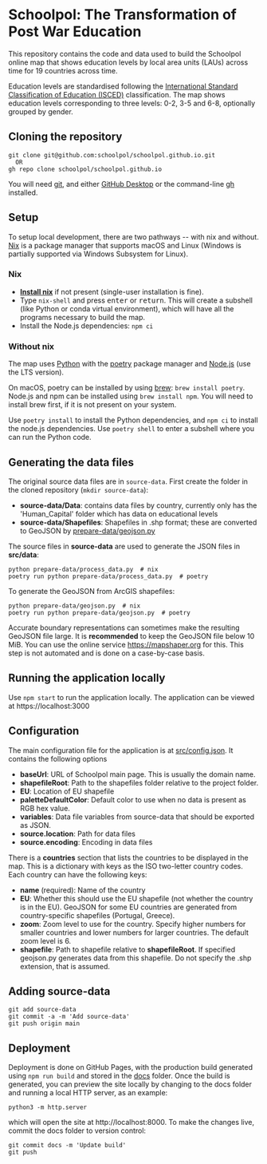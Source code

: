 # Schoolpol: The Transformation of Post War Education

This repository contains the code and data used to build the Schoolpol online
map that shows education levels by local area units (LAUs) across time for 19
countries across time.

Education levels are standardised following the [International Standard
Classification of Education
(ISCED)](http://uis.unesco.org/sites/default/files/documents/international-standard-classification-of-education-isced-2011-en.pdf)
classification. The map shows education levels corresponding to three levels:
0-2, 3-5 and 6-8, optionally grouped by gender.

## Cloning the repository

    git clone git@github.com:schoolpol/schoolpol.github.io.git
      OR
    gh repo clone schoolpol/schoolpol.github.io
    
You will need [git](https://git-scm.com), and either [GitHub Desktop](https://desktop.github.com) or the command-line [gh](https://cli.github.com) installed.

## Setup

To setup local development, there are two pathways -- with nix and without. [Nix](https://nixos.org/download.html) is a package manager that supports macOS and Linux (Windows is partially supported via Windows Subsystem for Linux).

### Nix

* **[Install nix](https://nixos.org/download.html)** if not present
  (single-user installation is fine).
* Type `nix-shell` and press <kbd>enter</kbd> or <kbd>return</kbd>. This will create a subshell (like
  Python or conda virtual environment), which will have all the programs
  necessary to build the map.
* Install the Node.js dependencies: `npm ci`

### Without nix

The map uses [Python](https://www.python.org) with the
[poetry](https://python-poetry.org/) package manager and
[Node.js](https://nodejs.org) (use the LTS version).

On macOS, poetry can be installed by using [brew](https://brew.sh):
`brew install poetry`. Node.js and npm can be installed using `brew install npm`. You will need to install brew first, if it is not present on your system.

Use `poetry install` to install the Python dependencies, and `npm ci` to
install the node.js dependencies. Use `poetry shell` to enter a subshell where you can run the Python code.


## Generating the data files

The original source data files are in `source-data`. First create the folder in the cloned repository (`mkdir source-data`):

* **source-data/Data**: contains data files by country, currently only has the 'Human_Capital' folder which has data on educational levels
* **source-data/Shapefiles**: Shapefiles in .shp format; these are converted to GeoJSON by [prepare-data/geojson.py](prepare-data/geojson.py)

The source files in **source-data** are used to generate the JSON files in **src/data**:

    python prepare-data/process_data.py  # nix
    poetry run python prepare-data/process_data.py  # poetry


To generate the GeoJSON from ArcGIS shapefiles:

    python prepare-data/geojson.py  # nix
    poetry run python prepare-data/geojson.py  # poetry


Accurate boundary representations can sometimes make the resulting GeoJSON file large. It is **recommended** to keep the GeoJSON file below 10 MiB. You can use the online service https://mapshaper.org for this. This step is not automated and is done on a case-by-case basis.

## Running the application locally

Use `npm start` to run the application locally. The application can be viewed at https://localhost:3000

## Configuration

The main configuration file for the application is at [src/config.json](src/config.json). It contains the following options

* **baseUrl**: URL of Schoolpol main page. This is usually the domain name.
* **shapefileRoot**: Path to the shapefiles folder relative to the project folder.
* **EU**: Location of EU shapefile
* **paletteDefaultColor**: Default color to use when no data is present as RGB hex value.
* **variables**: Data file variables from source-data that should be exported as JSON.
* **source.location**: Path for data files
* **source.encoding**: Encoding in data files

There is a **countries** section that lists the countries to be displayed in the map. This is a dictionary with keys as the ISO two-letter country codes. Each country can have the following keys:

* **name** (required): Name of the country
* **EU**: Whether this should use the EU shapefile (not whether the country is in the EU). GeoJSON for some EU countries are generated from country-specific shapefiles (Portugal, Greece).
* **zoom**: Zoom level to use for the country. Specify higher numbers for smaller countries and lower numbers for larger countries. The default zoom level is 6.
* **shapefile**: Path to shapefile relative to **shapefileRoot**. If specified geojson.py generates data from this shapefile. Do not specify the .shp extension, that is assumed.

## Adding source-data

    git add source-data
    git commit -a -m 'Add source-data'
    git push origin main
   
## Deployment

Deployment is done on GitHub Pages, with the production build generated using `npm run build`
and stored in the [docs](docs) folder. Once the build is generated, you can preview the
site locally by changing to the docs folder and running a local HTTP server, as an example:

    python3 -m http.server

which will open the site at http://localhost:8000. To make the changes live, commit
the docs folder to version control:

    git commit docs -m 'Update build'
    git push
